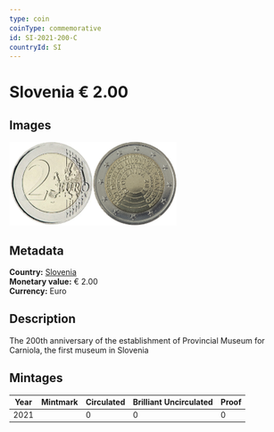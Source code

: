 ```yaml
---
type: coin
coinType: commemorative
id: SI-2021-200-C
countryId: SI
---
```


# Slovenia € 2.00

## Images

<img src="../../Images/common-2007-200.webp" height="150" alt="Front image"><img src="Images/SI-2021-200.webp" height="150" alt="Back image">

## Metadata

**Country:** [Slovenia](../../Countries/Slovenia/index.md)\
**Monetary value:** € 2.00\
**Currency:** Euro

## Description
The 200th anniversary of the establishment of Provincial Museum for Carniola, the first museum in Slovenia

## Mintages

| Year | Mintmark | Circulated | Brilliant Uncirculated | Proof |
| ---- | -------- | ---------- | ---------------------- | ----- |
| 2021 | | 0 | 0 | 0 |
